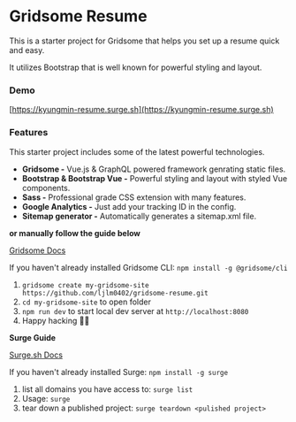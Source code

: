 # Gridsome Resume

This is a starter project for Gridsome that helps you set up a resume quick and easy. 

It utilizes Bootstrap that is well known for powerful styling and layout.

### Demo

[https://kyungmin-resume.surge.sh](https://kyungmin-resume.surge.sh)

### Features

This starter project includes some of the latest powerful technologies.

- **Gridsome -** Vue.js & GraphQL powered framework genrating static files.
- **Bootstrap & Bootstrap Vue -** Powerful styling and layout with styled Vue components.
- **Sass -** Professional grade CSS extension with many features.
- **Google Analytics -** Just add your tracking ID in the config.
- **Sitemap generator -** Automatically generates a sitemap.xml file.

**or manually follow the guide below**

[Gridsome Docs](https://gridsome.org/)

If you haven't already installed Gridsome CLI: `npm install -g @gridsome/cli`

1. `gridsome create my-gridsome-site https://github.com/ljlm0402/gridsome-resume.git`
2. `cd my-gridsome-site` to open folder
3. `npm run dev` to start local dev server at `http://localhost:8080`
4. Happy hacking 🎉🙌

**Surge Guide**

[Surge.sh Docs](https://surge.sh/)

If you haven't already installed Surge: `npm install -g surge`

1. list all domains you have access to: `surge list`
2. Usage: `surge`
3. tear down a published project: `surge teardown <pulished project>`

